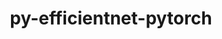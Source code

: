 ---
title: "py-efficientnet-pytorch"
layout: cache
categories: [package, develop-2024-12-15]
meta: {"versions": ["0.7.1"], "compilers": ["gcc@=13.2.0"], "oss": ["ubuntu24.04"], "platforms": ["linux"], "targets": ["aarch64", "x86_64_v3"], "stacks": ["ml-linux-aarch64-cpu", "ml-linux-aarch64-cuda", "ml-linux-x86_64-cpu", "ml-linux-x86_64-cuda", "root"], "num_specs": 8, "num_specs_by_stack": {"root": 8, "ml-linux-aarch64-cpu": 2, "ml-linux-aarch64-cuda": 2, "ml-linux-x86_64-cpu": 2, "ml-linux-x86_64-cuda": 2}}
spec_details: [{"hash": "h64xha62h7nk2q5mbjzmdwpo7p7ixf7k", "compiler": "gcc@=13.2.0", "versions": ["0.7.1"], "os": "ubuntu24.04", "platform": "linux", "target": "aarch64", "variants": ["build_system=python_pip"], "stacks": ["root", "ml-linux-aarch64-cpu"], "size": "-", "tarball": "https://binaries.spack.io/develop-2024-12-15/build_cache/linux-ubuntu24.04-aarch64/gcc-13.2.0/py-efficientnet-pytorch-0.7.1/linux-ubuntu24.04-aarch64-gcc-13.2.0-py-efficientnet-pytorch-0.7.1-h64xha62h7nk2q5mbjzmdwpo7p7ixf7k.spack"}, {"hash": "idgy4gne5wujvnrd4ljoaul2c65w4g52", "compiler": "gcc@=13.2.0", "versions": ["0.7.1"], "os": "ubuntu24.04", "platform": "linux", "target": "aarch64", "variants": ["build_system=python_pip"], "stacks": ["ml-linux-aarch64-cuda", "root"], "size": "-", "tarball": "https://binaries.spack.io/develop-2024-12-15/build_cache/linux-ubuntu24.04-aarch64/gcc-13.2.0/py-efficientnet-pytorch-0.7.1/linux-ubuntu24.04-aarch64-gcc-13.2.0-py-efficientnet-pytorch-0.7.1-idgy4gne5wujvnrd4ljoaul2c65w4g52.spack"}, {"hash": "qentn3wykgpbdaihiwmmxhkmdcrywqvv", "compiler": "gcc@=13.2.0", "versions": ["0.7.1"], "os": "ubuntu24.04", "platform": "linux", "target": "aarch64", "variants": ["build_system=python_pip"], "stacks": ["root", "ml-linux-aarch64-cpu"], "size": "-", "tarball": "https://binaries.spack.io/develop-2024-12-15/build_cache/linux-ubuntu24.04-aarch64/gcc-13.2.0/py-efficientnet-pytorch-0.7.1/linux-ubuntu24.04-aarch64-gcc-13.2.0-py-efficientnet-pytorch-0.7.1-qentn3wykgpbdaihiwmmxhkmdcrywqvv.spack"}, {"hash": "ticmzrr52u7jrfbt5w4zerxwtb4yipcy", "compiler": "gcc@=13.2.0", "versions": ["0.7.1"], "os": "ubuntu24.04", "platform": "linux", "target": "aarch64", "variants": ["build_system=python_pip"], "stacks": ["ml-linux-aarch64-cuda", "root"], "size": "-", "tarball": "https://binaries.spack.io/develop-2024-12-15/build_cache/linux-ubuntu24.04-aarch64/gcc-13.2.0/py-efficientnet-pytorch-0.7.1/linux-ubuntu24.04-aarch64-gcc-13.2.0-py-efficientnet-pytorch-0.7.1-ticmzrr52u7jrfbt5w4zerxwtb4yipcy.spack"}, {"hash": "gxkplpht7hnjwxv7ultmpiaqwzc2unmn", "compiler": "gcc@=13.2.0", "versions": ["0.7.1"], "os": "ubuntu24.04", "platform": "linux", "target": "x86_64_v3", "variants": ["build_system=python_pip"], "stacks": ["ml-linux-x86_64-cpu", "root"], "size": "-", "tarball": "https://binaries.spack.io/develop-2024-12-15/build_cache/linux-ubuntu24.04-x86_64_v3/gcc-13.2.0/py-efficientnet-pytorch-0.7.1/linux-ubuntu24.04-x86_64_v3-gcc-13.2.0-py-efficientnet-pytorch-0.7.1-gxkplpht7hnjwxv7ultmpiaqwzc2unmn.spack"}, {"hash": "rbmfhoq3dvw7tde4o3y2brg6r4mvjhxd", "compiler": "gcc@=13.2.0", "versions": ["0.7.1"], "os": "ubuntu24.04", "platform": "linux", "target": "x86_64_v3", "variants": ["build_system=python_pip"], "stacks": ["root", "ml-linux-x86_64-cuda"], "size": "-", "tarball": "https://binaries.spack.io/develop-2024-12-15/build_cache/linux-ubuntu24.04-x86_64_v3/gcc-13.2.0/py-efficientnet-pytorch-0.7.1/linux-ubuntu24.04-x86_64_v3-gcc-13.2.0-py-efficientnet-pytorch-0.7.1-rbmfhoq3dvw7tde4o3y2brg6r4mvjhxd.spack"}, {"hash": "szsiyuklvslyhnrzypfy7vxuac7tw2jz", "compiler": "gcc@=13.2.0", "versions": ["0.7.1"], "os": "ubuntu24.04", "platform": "linux", "target": "x86_64_v3", "variants": ["build_system=python_pip"], "stacks": ["ml-linux-x86_64-cpu", "root"], "size": "-", "tarball": "https://binaries.spack.io/develop-2024-12-15/build_cache/linux-ubuntu24.04-x86_64_v3/gcc-13.2.0/py-efficientnet-pytorch-0.7.1/linux-ubuntu24.04-x86_64_v3-gcc-13.2.0-py-efficientnet-pytorch-0.7.1-szsiyuklvslyhnrzypfy7vxuac7tw2jz.spack"}, {"hash": "vqtv7epqaxr2upy6c3d7cb6lqoq73ft5", "compiler": "gcc@=13.2.0", "versions": ["0.7.1"], "os": "ubuntu24.04", "platform": "linux", "target": "x86_64_v3", "variants": ["build_system=python_pip"], "stacks": ["root", "ml-linux-x86_64-cuda"], "size": "-", "tarball": "https://binaries.spack.io/develop-2024-12-15/build_cache/linux-ubuntu24.04-x86_64_v3/gcc-13.2.0/py-efficientnet-pytorch-0.7.1/linux-ubuntu24.04-x86_64_v3-gcc-13.2.0-py-efficientnet-pytorch-0.7.1-vqtv7epqaxr2upy6c3d7cb6lqoq73ft5.spack"}]
---